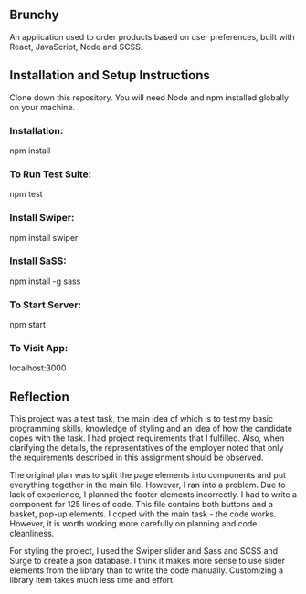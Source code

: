 ## Brunchy

An application used to order products based on user preferences, built with React, JavaScript, Node and SCSS.

## Installation and Setup Instructions

Clone down this repository. You will need Node and npm installed globally on your machine.

### Installation:

npm install

### To Run Test Suite:

npm test

### Install Swiper:

npm install swiper

### Install SaSS:

npm install -g sass

### To Start Server:

npm start

### To Visit App:

localhost:3000

## Reflection

This project was a test task, the main idea of ​​which is to test my basic programming skills, knowledge of styling and an idea of ​​​​how the candidate copes with the task.
I had project requirements that I fulfilled. Also, when clarifying the details, the representatives of the employer noted that only the requirements described in this assignment should be observed.

The original plan was to split the page elements into components and put everything together in the main file. However, I ran into a problem. Due to lack of experience, I planned the footer elements incorrectly. I had to write a component for 125 lines of code.
This file contains both buttons and a basket, pop-up elements.
I coped with the main task - the code works. However, it is worth working more carefully on planning and code cleanliness.

For styling the project, I used the Swiper slider and Sass and SCSS and Surge to create a json database.
I think it makes more sense to use slider elements from the library than to write the code manually. Customizing a library item takes much less time and effort.
